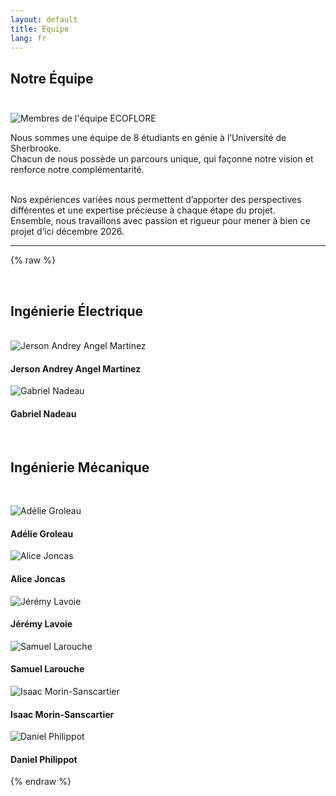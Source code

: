 ```yaml
---
layout: default
title: Équipe
lang: fr
---
```

## Notre Équipe <br><br>

![Membres de l'équipe ECOFLORE](../images/DSC_0097.JPG)<!--{: .portraitequipe}-->

Nous sommes une équipe de 8 étudiants en génie à l’Université de Sherbrooke.<br>
Chacun de nous possède un parcours unique, qui façonne notre vision et renforce notre complémentarité.<br><br>

Nos expériences variées nous permettent d’apporter des perspectives différentes et une expertise précieuse à chaque étape du projet.<br>
Ensemble, nous travaillons avec passion et rigueur pour mener à bien ce projet d’ici décembre 2026.<br>

---

<!--#### Ingénierie Électrique-->
{% raw %}
<div class="team-grid">
  <br><h2>Ingénierie Électrique</h2><br>
  <div class="team-member">
    <img src="../images/membres/jerson.JPG" alt="Jerson Andrey Angel Martinez" class="portrait">
    <h4>Jerson Andrey Angel Martinez</h4>
  </div>
  
  <div class="team-member">
    <img src="../images/membres/gabriel.JPG" alt="Gabriel Nadeau" class="portrait">
    <h4>Gabriel Nadeau</h4>
  </div>
  
  <br><h2>Ingénierie Mécanique</h2><br>
  
  <div class="team-member">
    <img src="../images/membres/adelie.JPG" alt="Adélie Groleau" class="portrait">
    <h4>Adélie Groleau</h4>
  </div>
  
  <div class="team-member">
    <img src="../images/membres/alice.JPG" alt="Alice Joncas" class="portrait">
    <h4>Alice Joncas</h4>
  </div>
  
  <div class="team-member">
    <img src="../images/membres/jeremy.JPG" alt="Jérémy Lavoie" class="portrait">
    <h4>Jérémy Lavoie</h4>
  </div>
  
  <div class="team-member">
    <img src="../images/membres/samuel.JPG" alt="Samuel Larouche" class="portrait">
    <h4>Samuel Larouche</h4>
  </div>
  
  <div class="team-member">
    <img src="../images/membres/isaac.JPG" alt="Isaac Morin-Sanscartier" class="portrait">
    <h4>Isaac Morin-Sanscartier</h4>
  </div>
  
  <div class="team-member">
    <img src="../images/membres/daniel.JPG" alt="Daniel Philippot" class="portrait">
    <h4>Daniel Philippot</h4>
  </div>

</div>
{% endraw %}
<!--
![Jerson Andrey Angel Martinez](../images/membres/jerson.JPG){: .portrait}
- Jerson Andrey Angel Martinez
![Gabriel Nadeau](../images/membres/gabriel.JPG){: .portrait}
- Gabriel Nadeau

#### Ingénierie Mécanique
![Adélie Groleau](../images/membres/adelie.JPG){: .portrait}
- Adélie Groleau
- Alice Joncas
- Jérémy Lavoie
- Samuel Larouche
- Isaac Morin-Sanscartier
- Daniel Philippot
-->

[English version](../en/team.html){:class="lang-switch"}
